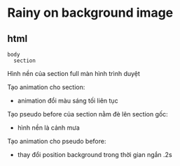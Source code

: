 # Rainy on background image

## html

```
body
  section
```

Hình nền của section full màn hình trình duyệt

Tạo animation cho section:

- animation đổi màu sáng tối liên tục

Tạo pseudo before của section nằm đè lên section gốc:

- hình nền là cảnh mưa

Tạo animation cho pseudo before:

- thay đổi position background trong thời gian ngắn .2s
